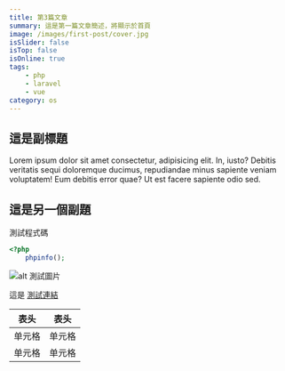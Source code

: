 ```yaml
---
title: 第3篇文章
summary: 這是第一篇文章簡述，將顯示於首頁
image: /images/first-post/cover.jpg
isSlider: false
isTop: false
isOnline: true
tags:
    - php
    - laravel
    - vue
category: os
---
```


## 這是副標題

Lorem ipsum dolor sit amet consectetur, adipisicing elit. In, iusto? Debitis veritatis sequi doloremque ducimus, repudiandae minus sapiente veniam voluptatem! Eum debitis error quae? Ut est facere sapiente odio sed.

## 這是另一個副題

測試程式碼

```php
<?php
    phpinfo();
```

![alt 測試圖片](/images/first-post/cover.jpg)

這是 <a href="https://www.google.com" title="測試連結">測試連結</a>

| 表头   | 表头   |
| ------ | ------ |
| 单元格 | 单元格 |
| 单元格 | 单元格 |
